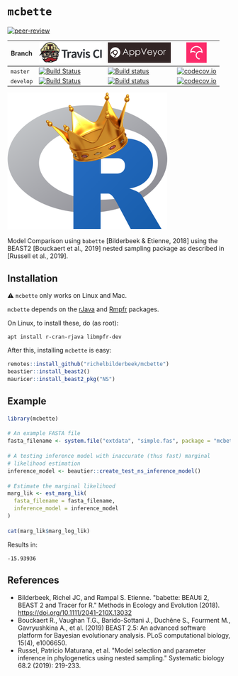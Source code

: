 # `mcbette`

[![peer-review](https://badges.ropensci.org/360_status.svg)](https://github.com/ropensci/software-review/issues/360)

Branch   |[![Travis CI logo](man/figures/TravisCI.png)](https://travis-ci.org)                                                                 |[![AppVeyor logo](man/figures/AppVeyor.png)](https://www.appveyor.com)                                                                                                            |[![Codecov logo](man/figures/Codecov.png)](https://www.codecov.io)
---------|-------------------------------------------------------------------------------------------------------------------------------------|----------------------------------------------------------------------------------------------------------------------------------------------------------------------------------|------------------------------------------------------------------------------------------------------------------------------------------------------------------
`master` |[![Build Status](https://travis-ci.org/richelbilderbeek/mcbette.svg?branch=master)](https://travis-ci.org/richelbilderbeek/mcbette)  |[![Build status](https://ci.appveyor.com/api/projects/status/co69b54ljo135b5x/branch/master?svg=true)](https://ci.appveyor.com/project/richelbilderbeek/mcbette/branch/master)    |[![codecov.io](https://codecov.io/github/richelbilderbeek/mcbette/coverage.svg?branch=master)](https://codecov.io/github/richelbilderbeek/mcbette?branch=master)
`develop`|[![Build Status](https://travis-ci.org/richelbilderbeek/mcbette.svg?branch=develop)](https://travis-ci.org/richelbilderbeek/mcbette) |[![Build status](https://ci.appveyor.com/api/projects/status/co69b54ljo135b5x/branch/develop?svg=true)](https://ci.appveyor.com/project/richelbilderbeek/mcbette/branch/develop)  |[![codecov.io](https://codecov.io/github/richelbilderbeek/mcbette/coverage.svg?branch=develop)](https://codecov.io/github/richelbilderbeek/mcbette?branch=develop)

![](man/figures/mcbette_logo.png)

Model Comparison using `babette` [Bilderbeek & Etienne, 2018]
using the BEAST2 [Bouckaert et al., 2019] nested sampling package
as described in [Russell et al., 2019].

## Installation

:warning: `mcbette` only works on Linux and Mac.

`mcbette` depends on the [rJava](https://cran.r-project.org/package=rJava) 
and [Rmpfr](https://cran.r-project.org/package=Rmpfr) packages.

On Linux, to install these, do (as root):

```
apt install r-cran-rjava libmpfr-dev
```

After this, installing `mcbette` is easy:

```r
remotes::install_github("richelbilderbeek/mcbette")
beastier::install_beast2()
mauricer::install_beast2_pkg("NS")
```

## Example

```r
library(mcbette)

# An example FASTA file
fasta_filename <- system.file("extdata", "simple.fas", package = "mcbette")

# A testing inference model with inaccurate (thus fast) marginal
# likelihood estimation
inference_model <- beautier::create_test_ns_inference_model()

# Estimate the marginal likelihood
marg_lik <- est_marg_lik(
  fasta_filename = fasta_filename,
  inference_model = inference_model
)

cat(marg_lik$marg_log_lik)
```

Results in:

```
-15.93936
```

## References

 * Bilderbeek, Richel JC, and Rampal S. Etienne. "babette: BEAUti 2, BEAST 2 and Tracer for R." Methods in Ecology and Evolution (2018). https://doi.org/10.1111/2041-210X.13032
 * Bouckaert R., Vaughan T.G., Barido-Sottani J., Duchêne S., Fourment M., Gavryushkina A., et al. (2019) BEAST 2.5: An advanced software platform for Bayesian evolutionary analysis. PLoS computational biology, 15(4), e1006650.
 * Russel, Patricio Maturana, et al. "Model selection and parameter inference in phylogenetics using nested sampling." Systematic biology 68.2 (2019): 219-233.

